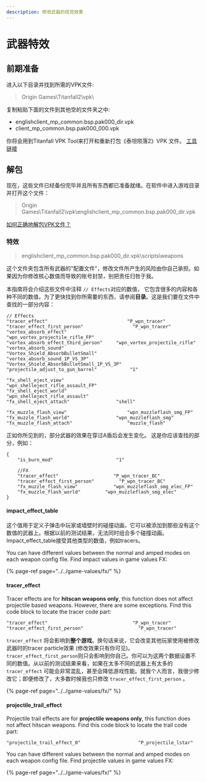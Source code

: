 ```yaml
---
description: 修改武器的视觉效果
---
```


# 武器特效

## 前期准备 <a id="preparation"></a>

进入以下目录并找到所需的VPK文件:

> Origin Games\Titanfall2\vpk\

复制粘贴下面的文件到其他空的文件夹之中:

* englishclient\_mp\_common.bsp.pak000\_dir.vpk
* client\_mp\_common.bsp.pak000\_000.vpk

你将会用到Titanfall VPK Tool来打开和重新打包《泰坦陨落2》VPK 文件。 [工具链接](https://noskill.gitbook.io/titanfall2/how-to-start-modding/modding-tools)​

## 解包 <a id="unpacking"></a>

现在，这些文件已经备份完毕并且所有东西都已准备就绪。在软件中进入游戏目录并打开这个文件：

> Origin Games\Titanfall2\vpk\englishclient\_mp\_common.bsp.pak000\_dir.vpk

​[如何正确地解包VPK文件？](https://noskill.gitbook.io/titanfall2/v/chinese/how-to-start-modding/modding-introduction/how-to-backup-extract-and-repack)

### 特效

> englishclient\_mp\_common.bsp.pak000\_dir.vpk\scripts\weapons

这个文件夹包含所有武器的"配置文件"，修改文件所产生的风险由你自己承担。如果因为你修改核心数值而导致的账号封禁，别把责任归咎于我。

本指南将会介绍这些文件中注释 `// Effects`对应的数值， 它包含很多的内容和各种不同的数值。为了更快找到你所需要的东西，请参阅**目录**。这是我们要在文件中查找的一部分内容：

```text
// Effects
"tracer_effect"   							"P_wpn_tracer"
"tracer_effect_first_person"                  "P_wpn_tracer"
"vortex_absorb_effect"						"wpn_vortex_projectile_rifle_FP"
"vortex_absorb_effect_third_person"	   	"wpn_vortex_projectile_rifle"
"vortex_absorb_sound"						 "Vortex_Shield_AbsorbBulletSmall"
"vortex_absorb_sound_1P_VS_3P"				"Vortex_Shield_AbsorbBulletSmall_1P_VS_3P"
"projectile_adjust_to_gun_barrel"			 "1"

"fx_shell_eject_view"						 "wpn_shelleject_rifle_assault_FP"
"fx_shell_eject_world"						"wpn_shelleject_rifle_assault"
"fx_shell_eject_attach"				   	"shell"

"fx_muzzle_flash_view"						"wpn_muzzleflash_smg_FP"
"fx_muzzle_flash_world"		   			"wpn_muzzleflash_smg"
"fx_muzzle_flash_attach"	  				"muzzle_flash"
```

正如你所见到的，部分武器的效果在穿过A盾后会发生变化。 这是你应该查找的部分，例如：

```text
{
	"is_burn_mod"		                "1"

	//FX
	"tracer_effect"   				   "P_wpn_tracer_BC"
	"tracer_effect_first_person"         "P_wpn_tracer_BC"
	"fx_muzzle_flash_view"			   "wpn_muzzleflash_smg_elec_FP"
	"fx_muzzle_flash_world"		  	"wpn_muzzleflash_smg_elec"
}
```

#### impact\_effect\_table

这个值用于定义子弹击中玩家或墙壁时的碰撞动画，它可以被添加到那些没有这个数值的武器上。根据以前的测试结果，无法同时组合多个碰撞动画。  
Impact\_effect\_table接受其他类型的数值，例如tracers。

You can have different values between the normal and amped modes on each weapon config file. Find impact values in game values FX:

{% page-ref page="../../game-values/fx/" %}

#### tracer\_effect

Tracer effects are for **hitscan weapons only**, this function does not affect projectile based weapons. However, there are some exceptions. Find this code block to locate the tracer code part:

```text
"tracer_effect"   							  "P_wpn_tracer"
"tracer_effect_first_person"                    "P_wpn_tracer"
```

`tracer_effect` 将会影响到**整个游戏**。换句话来说，它会改变其他玩家使用被修改武器时的tracer particle效果 \(修改效果只有你可见\)。`tracer_effect_first_person`则只会影响到你自己。你可以为这两个数据设置不同的数值。从以前的测试结果来看，如果在太多不同的武器上有太多的`tracer_effect` 可能会非常混乱，甚至会降低游戏性能。就我个人而言，我很少修改它；即便修改了，大多数时候我也只修改 `tracer_effect_first_person` 。

{% page-ref page="../../game-values/fx/" %}

#### projectile\_trail\_effect

Projectile trail effects are for **projectile weapons only**, this function does not affect hitscan weapons. Find this code block to locate the trail code part:

```text
"projectile_trail_effect_0" 					"P_projectile_lstar"
```

You can have different values between the normal and amped modes on each weapon config file. Find projectile values in game values FX:

{% page-ref page="../../game-values/fx/" %}



